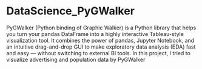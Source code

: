 # DataScience_PyGWalker
PyGWalker (Python binding of Graphic Walker) is a Python library that helps you turn your pandas DataFrame into a highly interactive Tableau-style visualization tool. It combines the power of pandas, Jupyter Notebook, and an intuitive drag-and-drop GUI to make exploratory data analysis (EDA) fast and easy — without switching to external BI tools.
In this project, I tried to visualize advertising and population data by PyGWalker
